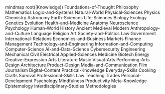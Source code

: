 mindmap
  root((Knowledge))
    Foundations-of-Thought
      Philosophy
      Mathematics
      Logic-and-Systems
    Natural-World
      Physical-Sciences
        Physics
        Chemistry
        Astronomy
        Earth-Sciences
      Life-Sciences
        Biology
        Ecology
        Genetics
        Evolution
      Health-and-Medicine
        Anatomy
        Neuroscience
        Psychology
    Human-World
      History
        Ancient
        Medieval
        Modern
      Anthropology-and-Culture
        Language
        Religion
        Art
      Society-and-Politics
        Law
        Government
        International-Relations
      Economics-and-Business
        Markets
        Finance
        Management
    Technology-and-Engineering
      Information-and-Computing
        Computer-Science
        AI-and-Data-Science
        Cybersecurity
      Engineering
        Mechanical
        Civil
        Electrical
      Applied-Sciences
        Medicine
        Biotech
        Energy
    Creative-Expression
      Arts
        Literature
        Music
        Visual-Arts
        Performing-Arts
      Design
        Architecture
        Product-Design
      Media-and-Communication
        Film
        Journalism
        Digital-Content
    Practical-Knowledge
      Everyday-Skills
        Cooking
        Crafts
        Survival
      Professional-Skills
        Law
        Teaching
        Trades
      Personal-Development
        Psychology
        Mindfulness
        Productivity
    Meta-Knowledge
      Epistemology
      Interdisciplinary-Studies
      Methodologies